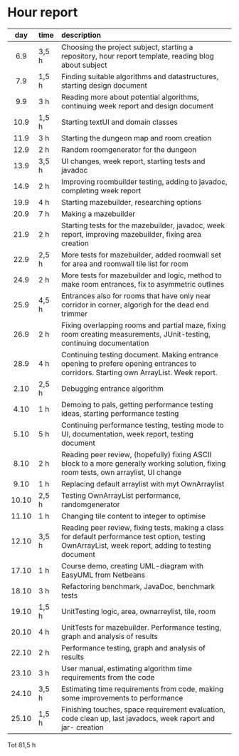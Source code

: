 # Hour report

| day | time | description |
| :----:|:-----| :-----|
| 6.9 |3,5 h   | Choosing the project subject, starting a repository, hour report template, reading blog about subject|
| 7.9 |1,5 h   | Finding suitable algorithms and datastructures, starting design document |
| 9.9 |3 h   | Reading more about potential algorithms, continuing week report and design document |
| 10.9 |1,5 h  | Starting textUI and domain classes |
| 11.9 |3 h | Starting the dungeon map and room creation |
| 12.9 |2 h | Random roomgenerator for the dungeon |
| 13.9 |3,5 h | UI changes, week report, starting tests and javadoc | 
| 14.9 |2 h | Improving roombuilder testing, adding to javadoc, completing week report | 
| 19.9 |4 h | Starting mazebuilder, researching options| 
| 20.9 |7 h | Making a mazebuilder | 
| 21.9 |2 h | Starting tests for the mazebuilder, javadoc, week report, improving mazebuilder, fixing area creation | 
| 22.9 |2,5 h | More tests for mazebuilder, added roomwall set for area and roomwall tile list for room | 
| 24.9 |2 h | More tests for mazebuilder and logic, method to make room entrances, fix to asymmetric outlines | 
| 25.9 |4,5 h | Entrances also for rooms that have only near corridor in corner, algorigh for the dead end trimmer | 
| 26.9 |2 h | Fixing overlapping rooms and partial maze, fixing room creating measurements, JUnit-testing, continuing documentation | 
| 28.9 |4 h | Continuing testing document. Making entrance opening to prefere opening entrances to corridors. Starting own ArrayList. Week report.| 
| 2.10 |2,5 h | Debugging entrance algorithm | 
| 4.10 |1 h | Demoing to pals, getting performance testing ideas, starting performance testing | 
| 5.10 |5 h | Continuing performance testing, testing mode to UI, documentation, week report, testing document| 
| 8.10 |2 h | Reading peer review, (hopefully) fixing ASCII block to a more generally working solution, fixing room tests, own arraylist, UI change | 
| 9.10 |1 h | Replacing default arraylist with myt OwnArraylist  |
| 10.10 | 2,5 h| Testing OwnArrayList performance, randomgenerator |
| 11.10 | 1 h| Changing tile content to integer to optimise |
| 12.10 | 3,5 h| Reading peer review, fixing tests, making a class for default performance test option, testing OwnArrayList, week report, adding to testing document|
| 17.10 | 1 h| Course demo, creating UML-diagram with EasyUML from Netbeans |
| 18.10 | 3 h| Refactoring benchmark, JavaDoc, benchmark tests |
| 19.10 | 1,5 h| UnitTesting logic, area, ownarreylist, tile, room |
| 20.10 | 4 h| UnitTests for mazebuilder. Performance testing, graph and analysis of results |
| 22.10 | 2 h| Performance testing, graph and analysis of results |
| 23.10 | 3 h| User manual, estimating algorithm time requirements from the code |
| 24.10 | 3,5 h| Estimating time requirements from code, making some improvements to performance|
| 25.10 | 1,5 h| Finishing touches, space requirement evaluation, code clean up, last javadocs, week raport and jar- creation |


Tot 81,5 h



